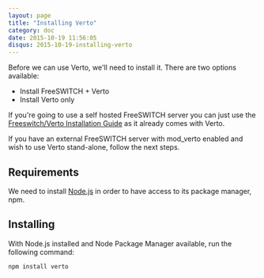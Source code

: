 ```yaml
---
layout: page
title: "Installing Verto"
category: doc
date: 2015-10-19 11:56:05
disqus: 2015-10-19-installing-verto
---
```


Before we can use Verto, we'll need to install it. There are two options available:

- Install FreeSWITCH + Verto
- Install Verto only

If you're going to use a self hosted FreeSWITCH server you can just use the [Freeswitch/Verto Installation Guide](https://freeswitch.org/confluence/display/FREESWITCH/FreeSWITCH+1.6+Video) as it already comes with Verto.

If you have an external FreeSWITCH server with mod_verto enabled and wish to use Verto stand-alone, follow the next steps.

## Requirements

We need to install [Node.js](https://nodejs.org/) in order to have access to its package manager, npm.

## Installing

With Node.js installed and Node Package Manager available, run the following command:

```shell
npm install verto
```
